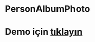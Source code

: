 # PersonAlbumPhoto

# Demo için [tıklayın](https://person-album-photo.vercel.app/)

[logo]: https://github.com/adam-p/markdown-here/raw/master/src/common/images/icon48.png "Logo Title Text 2"
